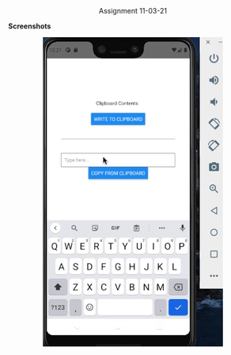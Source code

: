 <div align='center'>Assignment 11-03-21</div>

**Screenshots**

<div align='center'>

![First](./src/assets/clipboard.gif)

</div>

